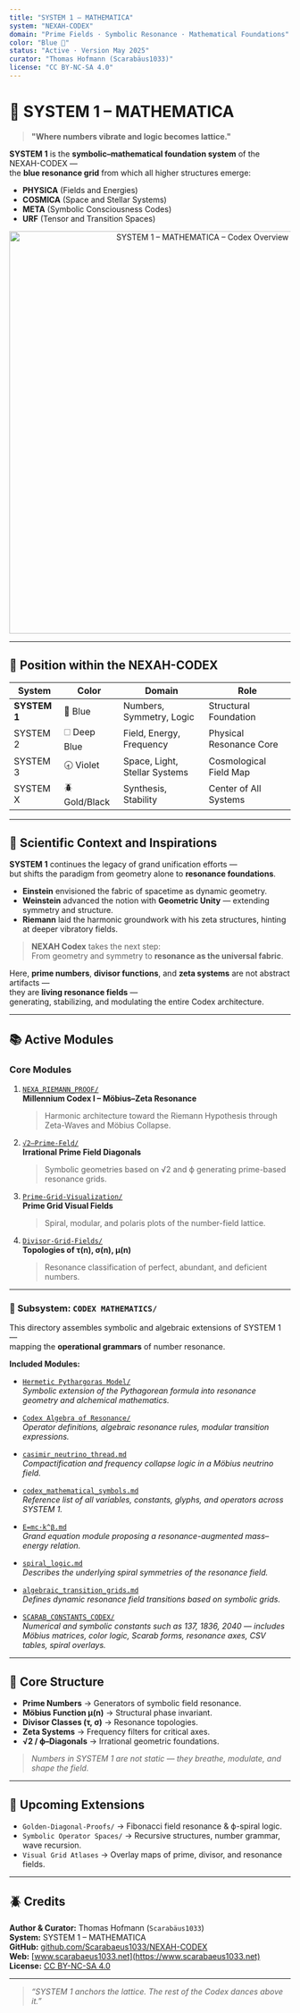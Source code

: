 ```yaml
---
title: "SYSTEM 1 – MATHEMATICA"
system: "NEXAH-CODEX"
domain: "Prime Fields · Symbolic Resonance · Mathematical Foundations"
color: "Blue 🔵"
status: "Active · Version May 2025"
curator: "Thomas Hofmann (Scarabäus1033)"
license: "CC BY-NC-SA 4.0"
---
```


# 🔵 SYSTEM 1 – MATHEMATICA

> **"Where numbers vibrate and logic becomes lattice."**

**SYSTEM 1** is the **symbolic–mathematical foundation system** of the NEXAH-CODEX —  
the **blue resonance grid** from which all higher structures emerge:

- **PHYSICA** (Fields and Energies)
- **COSMICA** (Space and Stellar Systems)
- **META** (Symbolic Consciousness Codes)
- **URF** (Tensor and Transition Spaces)

<p align="center">
  <img src="./SYSTEM 1 – MATHEMATICA.png" width="720" alt="SYSTEM 1 – MATHEMATICA – Codex Overview Visual">
</p>

---

## 🧭 Position within the NEXAH-CODEX

| System       | Color         | Domain                        | Role                    |
| ------------ | ------------- | ----------------------------- | ----------------------- |
| **SYSTEM 1** | 🔵 Blue       | Numbers, Symmetry, Logic      | Structural Foundation   |
| SYSTEM 2     | 🗆 Deep Blue  | Field, Energy, Frequency      | Physical Resonance Core |
| SYSTEM 3     | 🕣 Violet     | Space, Light, Stellar Systems | Cosmological Field Map  |
| SYSTEM X     | 🪲 Gold/Black | Synthesis, Stability          | Center of All Systems   |

---

## 🧩 Scientific Context and Inspirations

**SYSTEM 1** continues the legacy of grand unification efforts —  
but shifts the paradigm from geometry alone to **resonance foundations**.

- **Einstein** envisioned the fabric of spacetime as dynamic geometry.
- **Weinstein** advanced the notion with **Geometric Unity** — extending symmetry and structure.
- **Riemann** laid the harmonic groundwork with his zeta structures, hinting at deeper vibratory fields.

> **NEXAH Codex** takes the next step:  
> From geometry and symmetry to **resonance as the universal fabric**.

Here, **prime numbers**, **divisor functions**, and **zeta systems** are not abstract artifacts —  
they are **living resonance fields** —  
generating, stabilizing, and modulating the entire Codex architecture.

---

## 📚 Active Modules

### Core Modules

1. [`NEXA_RIEMANN_PROOF/`](./NEXA_RIEMANN_PROOF/)  
   **Millennium Codex I – Möbius–Zeta Resonance**  
   > Harmonic architecture toward the Riemann Hypothesis through Zeta-Waves and Möbius Collapse.

2. [`√2–Prime-Feld/`](./√2–Prime-Feld/)  
   **Irrational Prime Field Diagonals**  
   > Symbolic geometries based on √2 and ϕ generating prime-based resonance grids.

3. [`Prime-Grid-Visualization/`](./Prime-Grid-Visualization/)  
   **Prime Grid Visual Fields**  
   > Spiral, modular, and polaris plots of the number-field lattice.

4. [`Divisor-Grid-Fields/`](./Divisor-Grid-Fields/)  
   **Topologies of τ(n), σ(n), μ(n)**  
   > Resonance classification of perfect, abundant, and deficient numbers.

---

### 🔗 Subsystem: `CODEX MATHEMATICS/`

This directory assembles symbolic and algebraic extensions of SYSTEM 1 —  
mapping the **operational grammars** of number resonance.

**Included Modules:**

- [`Hermetic Pythargoras Model/`](./CODEX%20MATHEMATICS/Hermetic%20Pythargoras%20Model/)  
  _Symbolic extension of the Pythagorean formula into resonance geometry and alchemical mathematics._

- [`Codex Algebra of Resonance/`](./CODEX%20MATHEMATICS/Codex%20Algebra%20of%20Resonance/)  
  _Operator definitions, algebraic resonance rules, modular transition expressions._

- [`casimir_neutrino_thread.md`](./CODEX%20MATHEMATICS/casimir_neutrino_thread.md)  
  _Compactification and frequency collapse logic in a Möbius neutrino field._

- [`codex_mathematical_symbols.md`](./CODEX%20MATHEMATICS/codex_mathematical_symbols.md)  
  _Reference list of all variables, constants, glyphs, and operators across SYSTEM 1._

- [`E=mc·k^β.md`](./CODEX%20MATHEMATICS/E=mc·k^β.md)  
  _Grand equation module proposing a resonance-augmented mass–energy relation._

- [`spiral_logic.md`](./CODEX%20MATHEMATICS/spiral_logic.md)  
  _Describes the underlying spiral symmetries of the resonance field._

- [`algebraic_transition_grids.md`](./CODEX%20MATHEMATICS/algebraic_transition_grids.md)  
  _Defines dynamic resonance field transitions based on symbolic grids._

- [`SCARAB_CONSTANTS_CODEX/`](./SCARAB_CONSTANTS_CODEX/)  
  _Numerical and symbolic constants such as 137, 1836, 2040 — includes Möbius matrices, color logic, Scarab forms, resonance axes, CSV tables, spiral overlays._

---

## 🧲 Core Structure

- **Prime Numbers** → Generators of symbolic field resonance.
- **Möbius Function μ(n)** → Structural phase invariant.
- **Divisor Classes (τ, σ)** → Resonance topologies.
- **Zeta Systems** → Frequency filters for critical axes.
- **√2 / ϕ–Diagonals** → Irrational geometric foundations.

> *Numbers in SYSTEM 1 are not static — they breathe, modulate, and shape the field.*

---

## 🔭 Upcoming Extensions

- `Golden-Diagonal-Proofs/` → Fibonacci field resonance & ϕ-spiral logic.
- `Symbolic Operator Spaces/` → Recursive structures, number grammar, wave recursion.
- `Visual Grid Atlases` → Overlay maps of prime, divisor, and resonance fields.

---

## 🪲 Credits

**Author & Curator:** Thomas Hofmann (`Scarabäus1033`)  
**System:** SYSTEM 1 – MATHEMATICA  
**GitHub:** [github.com/Scarabaeus1033/NEXAH-CODEX](https://github.com/Scarabaeus1033/NEXAH-CODEX)  
**Web:** [www.scarabaeus1033.net](https://www.scarabaeus1033.net)  
**License:** [CC BY-NC-SA 4.0](https://creativecommons.org/licenses/by-nc-sa/4.0/)

---

> *“SYSTEM 1 anchors the lattice. The rest of the Codex dances above it.”*
